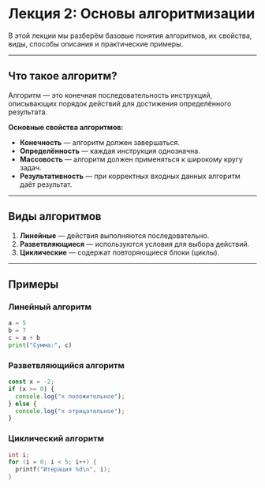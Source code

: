 # Лекция 2: Основы алгоритмизации

В этой лекции мы разберём базовые понятия алгоритмов, их свойства, виды, способы описания и практические примеры.

---

## Что такое алгоритм?

Алгоритм — это конечная последовательность инструкций, описывающих порядок действий для достижения определённого результата.

**Основные свойства алгоритмов:**

- **Конечность** — алгоритм должен завершаться.
- **Определённость** — каждая инструкция однозначна.
- **Массовость** — алгоритм должен применяться к широкому кругу задач.
- **Результативность** — при корректных входных данных алгоритм даёт результат.

---

## Виды алгоритмов

1. **Линейные** — действия выполняются последовательно.
2. **Разветвляющиеся** — используются условия для выбора действий.
3. **Циклические** — содержат повторяющиеся блоки (циклы).

---

## Примеры

### Линейный алгоритм

```python
a = 5
b = 7
c = a + b
print("Сумма:", c)
```

### Разветвляющийся алгоритм
```js
const x = -2;
if (x >= 0) {
  console.log("x положительное");
} else {
  console.log("x отрицательное");
}
```

### Циклический алгоритм
```c
int i;
for (i = 0; i < 5; i++) {
  printf("Итерация %d\n", i);
}
```